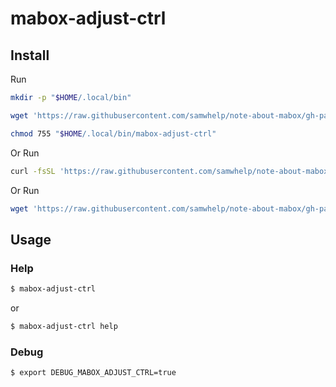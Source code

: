 
# mabox-adjust-ctrl

## Install

Run

``` sh
mkdir -p "$HOME/.local/bin"

wget 'https://raw.githubusercontent.com/samwhelp/note-about-mabox/gh-pages/_demo/project/mabox-adjustment/tool/mabox-adjust-ctrl/mabox-adjust-ctrl' -O "$HOME/.local/bin/mabox-adjust-ctrl"

chmod 755 "$HOME/.local/bin/mabox-adjust-ctrl"
```

Or Run

``` sh
curl -fsSL 'https://raw.githubusercontent.com/samwhelp/note-about-mabox/gh-pages/_demo/project/openboxrc-profile/mabox-adjust-ctrl/remote-install.sh' | bash
```

Or Run

``` sh
wget 'https://raw.githubusercontent.com/samwhelp/note-about-mabox/gh-pages/_demo/project/openboxrc-profile/mabox-adjust-ctrl/remote-install.sh' -q -O - | bash
```


## Usage


### Help

``` sh
$ mabox-adjust-ctrl
```

or

``` sh
$ mabox-adjust-ctrl help
```


### Debug

``` sh
$ export DEBUG_MABOX_ADJUST_CTRL=true
```
